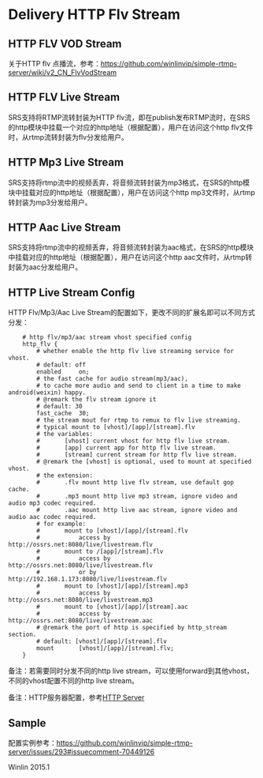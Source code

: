 # Delivery HTTP Flv Stream

## HTTP FLV VOD Stream

关于HTTP flv 点播流，参考：https://github.com/winlinvip/simple-rtmp-server/wiki/v2_CN_FlvVodStream

## HTTP FLV Live Stream

SRS支持将RTMP流转封装为HTTP flv流，即在publish发布RTMP流时，在SRS的http模块中挂载一个对应的http地址（根据配置），用户在访问这个http flv文件时，从rtmp流转封装为flv分发给用户。

## HTTP Mp3 Live Stream

SRS支持将rtmp流中的视频丢弃，将音频流转封装为mp3格式，在SRS的http模块中挂载对应的http地址（根据配置），用户在访问这个http mp3文件时，从rtmp转封装为mp3分发给用户。

## HTTP Aac Live Stream

SRS支持将rtmp流中的视频丢弃，将音频流转封装为aac格式，在SRS的http模块中挂载对应的http地址（根据配置），用户在访问这个http aac文件时，从rtmp转封装为aac分发给用户。

## HTTP Live Stream Config

HTTP Flv/Mp3/Aac Live Stream的配置如下，更改不同的扩展名即可以不同方式分发：

```
    # http flv/mp3/aac stream vhost specified config
    http_flv {
        # whether enable the http flv live streaming service for vhost.
        # default: off
        enabled     on;
        # the fast cache for audio stream(mp3/aac),
        # to cache more audio and send to client in a time to make android(weixin) happy.
        # @remark the flv stream ignore it
        # default: 30
        fast_cache  30;
        # the stream mout for rtmp to remux to flv live streaming.
        # typical mount to [vhost]/[app]/[stream].flv
        # the variables:
        #       [vhost] current vhost for http flv live stream.
        #       [app] current app for http flv live stream.
        #       [stream] current stream for http flv live stream.
        # @remark the [vhost] is optional, used to mount at specified vhost.
        # the extension:
        #       .flv mount http live flv stream, use default gop cache.
        #       .mp3 mount http live mp3 stream, ignore video and audio mp3 codec required.
        #       .aac mount http live aac stream, ignore video and audio aac codec required.
        # for example:
        #       mount to [vhost]/[app]/[stream].flv
        #           access by http://ossrs.net:8080/live/livestream.flv
        #       mount to /[app]/[stream].flv
        #           access by http://ossrs.net:8080/live/livestream.flv
        #           or by http://192.168.1.173:8080/live/livestream.flv
        #       mount to [vhost]/[app]/[stream].mp3
        #           access by http://ossrs.net:8080/live/livestream.mp3
        #       mount to [vhost]/[app]/[stream].aac
        #           access by http://ossrs.net:8080/live/livestream.aac
        # @remark the port of http is specified by http_stream section.
        # default: [vhost]/[app]/[stream].flv
        mount       [vhost]/[app]/[stream].flv;
    }
```

备注：若需要同时分发不同的http live stream，可以使用forward到其他vhost，不同的vhost配置不同的http live stream。

备注：HTTP服务器配置，参考[HTTP Server](https://github.com/winlinvip/simple-rtmp-server/wiki/v2_EN_HTTPServer#config)

## Sample

配置实例参考：https://github.com/winlinvip/simple-rtmp-server/issues/293#issuecomment-70449126

Winlin 2015.1